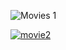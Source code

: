 
![Movies 1](https://ibb.co/4wqWbBT)

<a href="https://ibb.co/C7hqs3Z"><img src="https://i.ibb.co/C7hqs3Z/movie2.jpg" alt="movie2" border="0"></a>
